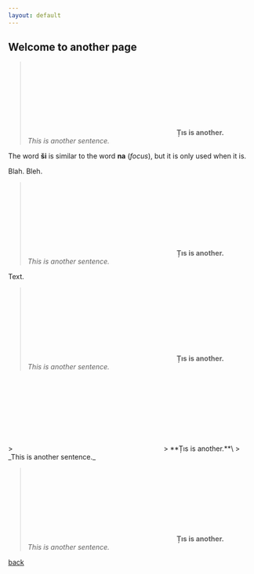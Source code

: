 ```yaml
---
layout: default
---
```


## Welcome to another page

> <svg data-src="/assets/images/e.svg"></svg>
> **Țıs is another.**\
> _This is another sentence._

The word **ši** is similar to the word **na** (_focus_), but it is only used when it is.

Blah. Bleh.

> <svg data-src="/assets/images/f.svg"></svg>
> **Țıs is another.**\
> _This is another sentence._

Text.

> <svg data-src="/assets/images/g.svg"></svg>
> **Țıs is another.**\
> _This is another sentence._

<div class="multi">
> <svg data-src="/assets/images/g.svg"></svg>
> **Țıs is another.**\
> _This is another sentence._</td>

> <svg data-src="/assets/images/f.svg"></svg>
> **Țıs is another.**\
> _This is another sentence._
</div>

[back](./)
